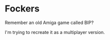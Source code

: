 # Fockers

Remember an old Amiga game called BIP?

I'm trying to recreate it as a multiplayer version.